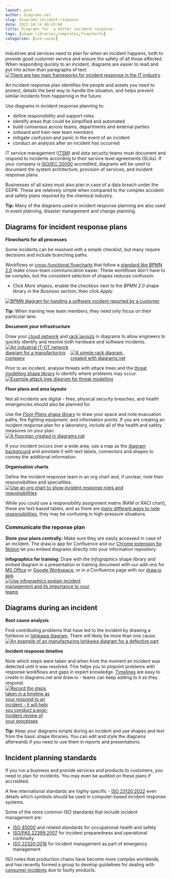 ```yaml
---
layout: post
author: diagrams.net
slug: diagrams-incident-response
date: 2022-10-14 09:43:00
title: Diagrams for  a better incident response
tags: [shape-libraries,templates,flowcharts]
categories: [use-cases]
---
```


Industries and services need to plan for when an incident happens, both to provide good customer service and ensure the safety of all those affected. When responding quickly to an incident, diagrams are easier to read and put into action than paragraphs of text. 
<br />[<img src="/assets/img/blog/incident-response-frameworks.png" style="width=100%;max-width:600px;height:auto;" alt="There are two main frameworks for incident response in the IT industry">](https://viewer.diagrams.net/?lightbox=1&highlight=0000ff&edit=_blank&layers=1&nav=1&title=#Uhttps%3A%2F%2Fraw.githubusercontent.com%2Fjgraph%2Fdrawio-diagrams%2Fdev%2Fblog%2Fincident-response-frameworks.drawio)

An incident response plan identifies the people and assets you need to protect, details the best way to handle the situation, and helps prevent similar incidents from happening in the future.

Use diagrams in incident response planning to:
* define responsibility and support roles
* identify areas that could be simplified and automated
* build consensus across teams, departments and external parties
* onboard and train new team members 
* mitigate confusion and panic in the event of an incident
* conduct an analysis after an incident has occurred

IT service management ([ITSM](https://www.atlassian.com/itsm)) and data security teams must document and respond to incidents according to their service level agreements (SLAs). If your company is [ISO/IEC 20000](https://en.wikipedia.org/wiki/ISO/IEC_20000) accredited, diagrams will be used to document the system architecture, provision of services, and incident response plans.

Businesses of all sizes must also plan in case of a data breach under the GDPR. These are relatively simple when compared to the complex accident and safety plans required by the chemical industry.

**Tip:** Many of the diagrams used in incident response planning are also used in event planning, disaster management and change planning. 

## Diagrams for incident response plans

**Flowcharts for all processes** 

Some incidents can be resolved with a simple checklist, but many require decisions and include branching paths. 

Workflows or [cross-functional flowcharts](/blog/swimlane-diagrams.html#cross-functional-flowcharts) that follow a [standard like BPMN 2.0](/blog/bpmn-2-0.html) make cross-team communication easier. These workflows don't have to be complex, but the consistent selection of shapes reduces confusion.

* Click _More shapes_, enable the checkbox next to the _BPMN 2.0_ shape library in the _Business_ section, then click _Apply_.

[<img src="/assets/img/blog/incident-response-bpmn.png" style="width=100%;max-width:500px;height:auto;" alt="BPMN diagram for handing a software incident reported by a customer">](https://viewer.diagrams.net/?lightbox=1&highlight=0000ff&edit=_blank&layers=1&nav=1&title=#Uhttps%3A%2F%2Fraw.githubusercontent.com%2Fjgraph%2Fdrawio-diagrams%2Fdev%2Fblog%2Fincident-response-bpmn.drawio)

**Tip:** When training new team members, they need only focus on their particular lane.

**Document your infrastructure** 

Draw your [cloud network](/blog/network-diagrams.html) and [rack layouts](/blog/rack-diagrams.html) in diagrams to allow engineers to quickly identify and resolve both hardware and software incidents.
<br />[<img src="/assets/img/blog/industrial-it-ot-network-example.png" style="width=100%;max-width:200px;height:auto;" alt="An industrial IT-OT network diagram for a manufacturing company">](https://viewer.diagrams.net/?lightbox=1&highlight=0000ff&edit=_blank&layers=1&nav=1&title=#Uhttps%3A%2F%2Fraw.githubusercontent.com%2Fjgraph%2Fdrawio-diagrams%2Fdev%2Fexamples%2Findustrial-iot-example.drawio) [<img src="/assets/img/blog/rack-diagram-simple-server.png" alt="A simple rack diagram, created with diagrams.net" style="width=100%;max-width:190px;height:auto;">](https://viewer.diagrams.net/?lightbox=1&highlight=0000ff&edit=_blank&layers=1&nav=1&title=#Uhttps%3A%2F%2Fraw.githubusercontent.com%2Fjgraph%2Fdrawio-diagrams%2Fdev%2Fexamples%2Frack-diagram-simple-server.drawio)

Prior to an incident, analyse threats with attack trees and the [threat modelling shape library](/blog/threat-modelling.html) to identify where problems may occur.
<br /><a href="https://app.diagrams.net/?lightbox=1&highlight=0000ff&edit=_blank&layers=1&page=2&nav=1&title=threat-modelling.drawio#Uhttps%3A%2F%2Fraw.githubusercontent.com%2Fjgraph%2Fdrawio-diagrams%2Fmaster%2Fblog%2Fthreat-modelling.drawio"><img src="/assets/img/blog/threat-modelling-attack-tree.png" style="width=100%;max-width:400px;height:auto;" alt="Example attack tree diagram for threat modelling"></a>

**Floor plans and area layouts** 

Not all incidents are digital - fires, physical security breaches, and health emergencies should also be planned for. 

Use the [_Floor Plans_ shape library](/blog/floorplans.html) to draw your space and note evacuation paths, fire fighting equipment, and information points. If you are creating an incident response plan for a laboratory, include all of the health and safety measures on your plan. 
<br />[<img src="/assets/img/blog/template-evacuation_plan_4.png" style="width=100%;max-width:300px;height:auto;" alt="A floorplan created in diagrams.net">](https://viewer.diagrams.net/?lightbox=1&highlight=0000ff&edit=_blank&layers=1&nav=1&title=#Uhttps%3A%2F%2Fraw.githubusercontent.com%2Fjgraph%2Fdrawio-diagrams%2Fdev%2Ftemplates%2Fplans%2Fevacuation_plan_4.xml)

If your incident occurs over a wide area, use a map as the [diagram background](/doc/faq/background-image.html) and annotate it with text labels, connectors and shapes to convey the additional information.

**Organisation charts** 

Define the incident response team in an org chart and, if unclear, note their responsibilities and specialities.
<br />[<img src="/assets/img/blog/incident-response-roles.png" style="width=100%;max-width:400px;height:auto;" alt="Use an org chart to show incident response roles and responsibilities">](https://viewer.diagrams.net/?lightbox=1&highlight=0000ff&edit=_blank&layers=1&nav=1&title=#Uhttps%3A%2F%2Fraw.githubusercontent.com%2Fjgraph%2Fdrawio-diagrams%2Fdev%2Fblog%2Fincident-response-roles.drawio)

While you could use a responsibility assignment matrix (RAM or RACI chart), these are text-based tables, and as there are [many different ways to note responsibilities](https://en.wikipedia.org/wiki/Responsibility_assignment_matrix), they may be confusing in high-pressure situations.


### Communicate the reponse plan

**Store your plans centrally:** Make sure they are easily accessed in case of an incident. The draw.io app for Confluence and our [Chrome extension for Notion](/blog/drawio-notion.html) let you embed diagrams directly into your information repository. 

**Infographics for training:** Draw with the _Infographics_ shape library and embed diagram in a presentation or training document with our add-ons for [MS Office](https://office.diagrams.net/) or [Google Workspace](https://gsuite.diagrams.net/), or in a Confluence page with our [draw.io app](https://marketplace.atlassian.com/apps/1210933/draw-io-diagrams-for-confluence).
<br />[<img src="/assets/img/blog/incident-management-infographic.png" style="width=100%;max-width:300px;height:auto;" alt="Use infographics explain incident management and its importance to your teams">](https://viewer.diagrams.net/?lightbox=1&highlight=0000ff&edit=_blank&layers=1&nav=1&title=#Uhttps%3A%2F%2Fraw.githubusercontent.com%2Fjgraph%2Fdrawio-diagrams%2Fdev%2Fblog%2Fincident-management-infographic.drawio)


## Diagrams during an incident

**Root cause analysis** 

Find contributing problems that have led to the incident by drawing a fishbone or [Ishikawa diagram](/blog/ishikawa-diagrams.html). There will likely be more than one cause.
<br />[<img src="/assets/img/blog/ishikawa-example-manufacturing.png" style="width=100%;max-width:500px;height:auto;" alt="An example of an manufacturing Ishikawa diagram for a defective part">](https://viewer.diagrams.net/?lightbox=1&highlight=0000ff&edit=_blank&layers=1&nav=1&title=#Uhttps%3A%2F%2Fraw.githubusercontent.com%2Fjgraph%2Fdrawio-diagrams%2Fmaster%2Fblog%2Fishikawa-diagram-examples.drawio)

**Incident response timeline** 

Note which steps were taken and when from the moment an incident was detected until it was resolved. This helps you to pinpoint problems with response workflows and gaps in expert knowledge. [Timelines](/blog/timeline-diagrams.html) are easy to create in diagrams.net and draw.io - teams can keep adding to it as they respond. 
<br />[<img src="/assets/img/blog/incident-response-timeline.png" style="width=100%;max-width:150px;height:auto;" alt="Record the steps taken in a timeline as your respond to an incident - it will help you conduct a post-incident review of your processes">](https://viewer.diagrams.net/?lightbox=1&highlight=0000ff&edit=_blank&layers=1&nav=1&title=#Uhttps%3A%2F%2Fraw.githubusercontent.com%2Fjgraph%2Fdrawio-diagrams%2Fdev%2Fblog%2Fincident-response-timeline.drawio)

**Tip:** Keep your diagrams simple during an incident and use shapes and text from the basic shape libraries. You can edit and style the diagrams afterwards if you need to use them in reports and presentations.


## Incident planning standards

If you run a business and provide services and products to customers, you need to plan for incidents. You may even be audited on these plans if accredited.

A few international standards are highly specific - [ISO 23120:2022](https://www.iso.org/standard/74623.html) even details which symbols should be used in computer-based incident response systems. 

Some of the more common ISO standards that include incident management are:
* [ISO 45000](https://www.iso.org/iso-45001-occupational-health-and-safety.html) and related standards for occupational health and safety
* [ISO/PAS 22399:2007](https://www.iso.org/standard/50295.html) for incident preparedness and operational continuity
* [ISO 22320:2018](https://www.iso.org/standard/67851.html) for incident management as part of emergency management

ISO notes that production chains have become more complex worldwide, and has recently formed a group to develop guidelines for dealing with [consumer incidents](https://www.iso.org/news/ref2564.html) due to faulty products.